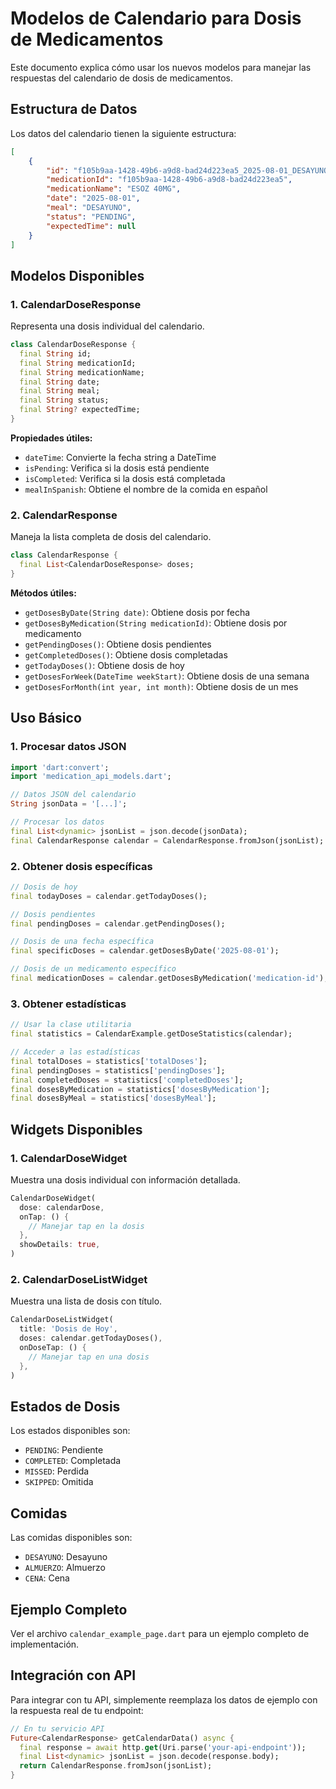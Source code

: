 # Modelos de Calendario para Dosis de Medicamentos

Este documento explica cómo usar los nuevos modelos para manejar las respuestas del calendario de dosis de medicamentos.

## Estructura de Datos

Los datos del calendario tienen la siguiente estructura:

```json
[
    {
        "id": "f105b9aa-1428-49b6-a9d8-bad24d223ea5_2025-08-01_DESAYUNO",
        "medicationId": "f105b9aa-1428-49b6-a9d8-bad24d223ea5",
        "medicationName": "ESOZ 40MG",
        "date": "2025-08-01",
        "meal": "DESAYUNO",
        "status": "PENDING",
        "expectedTime": null
    }
]
```

## Modelos Disponibles

### 1. CalendarDoseResponse

Representa una dosis individual del calendario.

```dart
class CalendarDoseResponse {
  final String id;
  final String medicationId;
  final String medicationName;
  final String date;
  final String meal;
  final String status;
  final String? expectedTime;
}
```

**Propiedades útiles:**
- `dateTime`: Convierte la fecha string a DateTime
- `isPending`: Verifica si la dosis está pendiente
- `isCompleted`: Verifica si la dosis está completada
- `mealInSpanish`: Obtiene el nombre de la comida en español

### 2. CalendarResponse

Maneja la lista completa de dosis del calendario.

```dart
class CalendarResponse {
  final List<CalendarDoseResponse> doses;
}
```

**Métodos útiles:**
- `getDosesByDate(String date)`: Obtiene dosis por fecha
- `getDosesByMedication(String medicationId)`: Obtiene dosis por medicamento
- `getPendingDoses()`: Obtiene dosis pendientes
- `getCompletedDoses()`: Obtiene dosis completadas
- `getTodayDoses()`: Obtiene dosis de hoy
- `getDosesForWeek(DateTime weekStart)`: Obtiene dosis de una semana
- `getDosesForMonth(int year, int month)`: Obtiene dosis de un mes

## Uso Básico

### 1. Procesar datos JSON

```dart
import 'dart:convert';
import 'medication_api_models.dart';

// Datos JSON del calendario
String jsonData = '[...]';

// Procesar los datos
final List<dynamic> jsonList = json.decode(jsonData);
final CalendarResponse calendar = CalendarResponse.fromJson(jsonList);
```

### 2. Obtener dosis específicas

```dart
// Dosis de hoy
final todayDoses = calendar.getTodayDoses();

// Dosis pendientes
final pendingDoses = calendar.getPendingDoses();

// Dosis de una fecha específica
final specificDoses = calendar.getDosesByDate('2025-08-01');

// Dosis de un medicamento específico
final medicationDoses = calendar.getDosesByMedication('medication-id');
```

### 3. Obtener estadísticas

```dart
// Usar la clase utilitaria
final statistics = CalendarExample.getDoseStatistics(calendar);

// Acceder a las estadísticas
final totalDoses = statistics['totalDoses'];
final pendingDoses = statistics['pendingDoses'];
final completedDoses = statistics['completedDoses'];
final dosesByMedication = statistics['dosesByMedication'];
final dosesByMeal = statistics['dosesByMeal'];
```

## Widgets Disponibles

### 1. CalendarDoseWidget

Muestra una dosis individual con información detallada.

```dart
CalendarDoseWidget(
  dose: calendarDose,
  onTap: () {
    // Manejar tap en la dosis
  },
  showDetails: true,
)
```

### 2. CalendarDoseListWidget

Muestra una lista de dosis con título.

```dart
CalendarDoseListWidget(
  title: 'Dosis de Hoy',
  doses: calendar.getTodayDoses(),
  onDoseTap: () {
    // Manejar tap en una dosis
  },
)
```

## Estados de Dosis

Los estados disponibles son:
- `PENDING`: Pendiente
- `COMPLETED`: Completada
- `MISSED`: Perdida
- `SKIPPED`: Omitida

## Comidas

Las comidas disponibles son:
- `DESAYUNO`: Desayuno
- `ALMUERZO`: Almuerzo
- `CENA`: Cena

## Ejemplo Completo

Ver el archivo `calendar_example_page.dart` para un ejemplo completo de implementación.

## Integración con API

Para integrar con tu API, simplemente reemplaza los datos de ejemplo con la respuesta real de tu endpoint:

```dart
// En tu servicio API
Future<CalendarResponse> getCalendarData() async {
  final response = await http.get(Uri.parse('your-api-endpoint'));
  final List<dynamic> jsonList = json.decode(response.body);
  return CalendarResponse.fromJson(jsonList);
}
```
